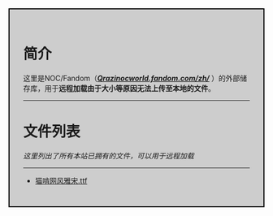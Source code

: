 <div style="background-color:#CDCDCD; padding:27px; border: 2px solid #000000;">

  # 简介
这里是NOC/Fandom（[***Qrazinocworld.fandom.com/zh/***](http://qrazinocworld.fandom.com/zh/) ）的外部储存库，用于**远程加载由于大小等原因无法上传至本地的文件**。

----
# 文件列表
*这里列出了所有本站已拥有的文件，可以用于远程加载*

----
- [猫啃网风雅宋.ttf](https://nocfandom.github.io/%E7%8C%AB%E5%95%83%E7%BD%91%E9%A3%8E%E9%9B%85%E5%AE%8B.ttf)

</div>
